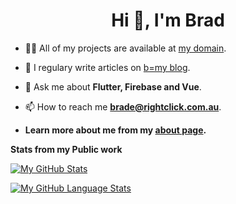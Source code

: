 <h1 align="center">Hi 👋, I'm Brad</h1>


- 👨‍💻 All of my projects are available at [my domain](http://rightclick.com.au/).

- 📝 I regulary write articles on [b=my blog](http://rightclick.com.au/posts).

- 💬 Ask me about **Flutter, Firebase and Vue**.

- 📫 How to reach me **brade@rightclick.com.au**.

-  **Learn more about me from my [about page](https://rightclick.com.au/about/).**


**Stats from my Public work**

[![My GitHub Stats](https://github-readme-stats.vercel.app/api/?username=bradintheusa&count_private=true&theme=tokyonight&showicons=true)]()


[![My GitHub Language Stats](https://github-readme-stats.vercel.app/api/top-langs/?username=bradintheusa&langs_count=5&theme=tokyonight)]()
